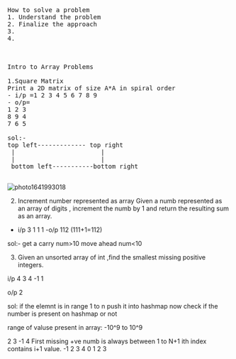 <pre>
How to solve a problem
1. Understand the problem
2. Finalize the approach
3.
4.



Intro to Array Problems

1.Square Matrix
Print a 2D matrix of size A*A in spiral order
- i/p =1 2 3 4 5 6 7 8 9 
- o/p= 
1 2 3
8 9 4
7 6 5
 
sol:-
top left------------- top right
 |                       |
 |                       |
 bottom left-----------bottom right
 </pre>
 
 ![photo1641993018](https://user-images.githubusercontent.com/65703138/149146813-e922a492-c11f-4a3c-828c-0f93dd98842d.jpeg)

2. Increment number represented as array 
Given a numb represented as an array of digits , increment the numb by 1 and return the resulting sum as an array.
- i/p
3
1 1 1
-o/p
112
(111+1=112)

sol:-
get a carry num>10
move ahead num<10



3. Given an unsorted array of int ,find the smallest missing positive integers.

i/p 
4
3 4 -1 1

o/p
2

sol:
if the elemnt is in range 1 to n 
push it into hashmap
now check if the number is present on hashmap or not

range of valuse present in array: -10^9 to 10^9

2 3 -1 4
First missing +ve numb is always between 1 to N+1
ith index contains i+1 value.
-1 2  3  4
0  1  2  3



